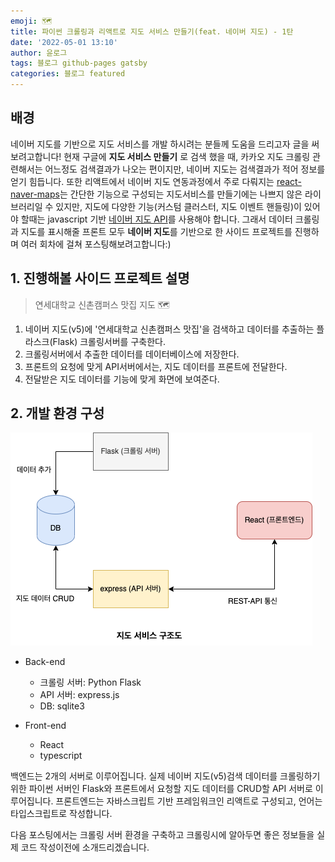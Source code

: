 ```yaml
---
emoji: 🗺
title: 파이썬 크롤링과 리액트로 지도 서비스 만들기(feat. 네이버 지도) - 1탄
date: '2022-05-01 13:10'
author: 윤로그
tags: 블로그 github-pages gatsby
categories: 블로그 featured
---
```


## 배경

네이버 지도를 기반으로 지도 서비스를 개발 하시려는 분들께 도움을 드리고자 글을 써보려고합니다!
현재 구글에 **지도 서비스 만들기** 로 검색 했을 때, 카카오 지도 크롤링 관련해서는 어느정도 검색결과가 나오는 편이지만,
네이버 지도는 검색결과가 적어 정보를 얻기 힘듭니다. 또한 리액트에서 네이버 지도 연동과정에서 주로 다뤄지는 [react-naver-maps](https://www.npmjs.com/package/react-naver-maps)는 간단한 기능으로 구성되는 지도서비스를 만들기에는 나쁘지 않은 라이브러리일 수 있지만, 지도에 다양한 기능(커스텀 클러스터, 지도 이벤트 핸들링)이 있어야 할때는 javascript 기반 [네이버 지도 API](https://navermaps.github.io/maps.js.ncp/docs/)를 사용해야 합니다.
그래서 데이터 크롤링과 지도를 표시해줄 프론트 모두 **네이버 지도**를 기반으로 한 사이드 프로젝트를 진행하며 여러 회차에 걸쳐
포스팅해보려고합니다:)

## 1. 진행해볼 사이드 프로젝트 설명

> 연세대학교 신촌캠퍼스 맛집 지도 🗺

1. 네이버 지도(v5)에 '연세대학교 신촌캠퍼스 맛집'을 검색하고 데이터를 추출하는 플라스크(Flask) 크롤링서버를 구축한다.
2. 크롤링서버에서 추출한 데이터를 데이터베이스에 저장한다.
3. 프론트의 요청에 맞게 API서버에서는, 지도 데이터를 프론트에 전달한다.
4. 전달받은 지도 데이터를 기능에 맞게 화면에 보여준다.

## 2. 개발 환경 구성

![structure.png](structure.png)

- Back-end

  - 크롤링 서버: Python Flask
  - API 서버: express.js
  - DB: sqlite3

- Front-end
  - React
  - typescript

백엔드는 2개의 서버로 이루어집니다. 실제 네이버 지도(v5)검색 데이터를 크롤링하기 위한 파이썬 서버인 Flask와 프론트에서 요청할 지도 데이터를 CRUD할 API 서버로 이루어집니다.
프론트엔드는 자바스크립트 기반 프레임워크인 리액트로 구성되고, 언어는 타입스크립트로 작성합니다.

다음 포스팅에서는 크롤링 서버 환경을 구축하고 크롤링시에 알아두면 좋은 정보들을 실제 코드 작성이전에 소개드리겠습니다.

```toc

```
